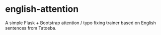 # english-attention
A simple Flask + Bootstrap attention / typo fixing trainer based on English sentences from Tatoeba.
